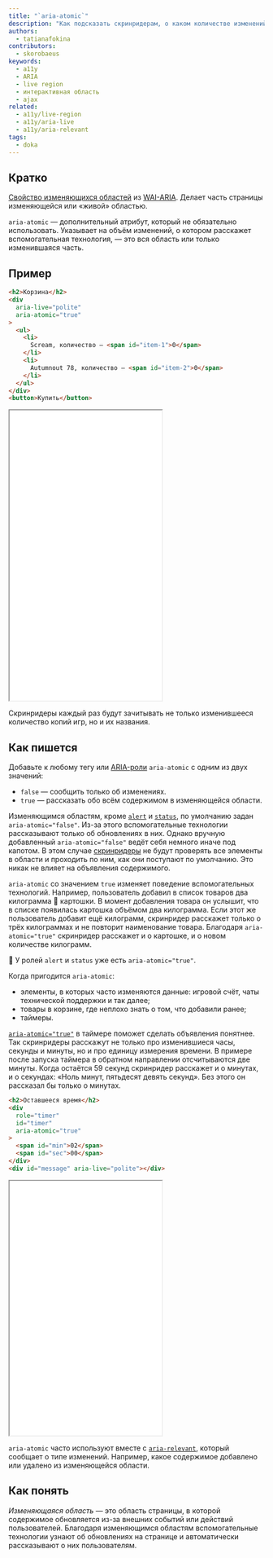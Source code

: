 ```yaml
---
title: "`aria-atomic`"
description: "Как подсказать скринридерам, о каком количестве изменений на странице рассказать?"
authors:
  - tatianafokina
contributors:
  - skorobaeus
keywords:
  - a11y
  - ARIA
  - live region
  - интерактивная область
  - ajax
related:
  - a11y/live-region
  - a11y/aria-live
  - a11y/aria-relevant
tags:
  - doka
---
```


## Кратко

[Свойство изменяющихся областей](/a11y/aria-attrs/#atributy-izmenyayushchihsya-oblastey) из [WAI-ARIA](/a11y/aria-intro/#specifikaciya). Делает часть страницы изменяющейся или «живой» областью.

`aria-atomic` — дополнительный атрибут, который не обязательно использовать. Указывает на объём изменений, о котором расскажет вспомогательная технология, — это вся область или только изменившаяся часть.

## Пример

```html
<h2>Корзина</h2>
<div
  aria-live="polite"
  aria-atomic="true"
>
  <ul>
    <li>
      Scream, количество — <span id="item-1">0</span>
    </li>
    <li>
      Autumnout 78, количество — <span id="item-2">0</span>
    </li>
  </ul>
</div>
<button>Купить</button>
```

<iframe title="Корзина с товарами" src="demos/cart/" height="570"></iframe>

Скринридеры каждый раз будут зачитывать не только изменившееся количество копий игр, но и их названия.

## Как пишется

Добавьте к любому тегу или [ARIA-роли](/a11y/aria-roles/) `aria-atomic` с одним из двух значений:

- `false` — сообщить только об изменениях.
- `true` — рассказать обо всём содержимом в изменяющейся области.

Изменяющимся областям, кроме [`alert`](/a11y/role-alert/) и [`status`](/a11y/role-status/), по умолчанию задан `aria-atomic="false"`. Из-за этого вспомогательные технологии рассказывают только об обновлениях в них. Однако вручную добавленный `aria-atomic="false"` ведёт себя немного иначе под капотом. В этом случае [скринридеры](/a11y/screenreaders/) не будут проверять все элементы в области и проходить по ним, как они поступают по умолчанию. Это никак не влияет на объявления содержимого.

`aria-atomic` со значением `true` изменяет поведение вспомогательных технологий. Например, пользователь добавил в список товаров два килограмма 🥔 картошки. В момент добавления товара он услышит, что в списке появилась картошка объёмом два килограмма. Если этот же пользователь добавит ещё килограмм, скринридер расскажет только о трёх килограммах и не повторит наименование товара. Благодаря `aria-atomic="true"` скринридер расскажет и о картошке, и о новом количестве килограмм.

<aside>

🐣 У ролей `alert` и `status` уже есть `aria-atomic="true"`.

</aside>

Когда пригодится `aria-atomic`:

- элементы, в которых часто изменяются данные: игровой счёт, чаты технической поддержки и так далее;
- товары в корзине, где неплохо знать о том, что добавили ранее;
- таймеры.

[`aria-atomic="true"`](/a11y/aria-busy/) в таймере поможет сделать объявления понятнее. Так скринридеры расскажут не только про изменившиеся часы, секунды и минуты, но и про единицу измерения времени. В примере после запуска таймера в обратном направлении отсчитываются две минуты. Когда остаётся 59 секунд скринридер расскажет и о минутах, и о секундах: «Ноль минут, пятьдесят девять секунд». Без этого он рассказал бы только о минутах.

```html
<h2>Оставшееся время</h2>
<div
  role="timer"
  id="timer"
  aria-atomic="true"
>
  <span id="min">02</span>
  <span id="sec">00</span>
</div>
<div id="message" aria-live="polite"></div>
```

<iframe title="Таймер с атрибутом" src="demos/basic-timer/" height="500"></iframe>

`aria-atomic` часто используют вместе с [`aria-relevant`](/a11y/aria-relevant/), который сообщает о типе изменений. Например, какое содержимое добавлено или удалено из изменяющейся области.

## Как понять

_Изменяющаяся область_ — это область страницы, в которой содержимое обновляется из-за внешних событий или действий пользователей. Благодаря изменяющимся областям вспомогательные технологии узнают об обновлениях на странице и автоматически рассказывают о них пользователям.
